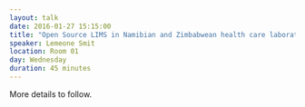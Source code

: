 ```yaml
---
layout: talk
date: 2016-01-27 15:15:00
title: "Open Source LIMS in Namibian and Zimbabwean health care laboratories."
speaker: Lemeone Smit
location: Room 01
day: Wednesday
duration: 45 minutes
---
```


More details to follow.